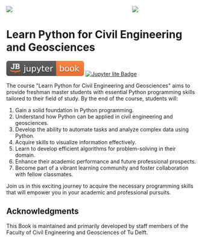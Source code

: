  <img src="https://raw.githubusercontent.com/TUDelft-CITG/learn-python/main/book/figures/learn-python-logo.png" width=80 /> 

 <img src="https://raw.githubusercontent.com/TUDelft-CITG/learn-python/mike/book/figures/TUDelft_logo_cmyk.png" width=170  style="float: right;"/> 
 
# Learn Python for Civil Engineering and Geosciences

[![Jupyter Book Badge](https://raw.githubusercontent.com/executablebooks/jupyter-book/47e06598ef05bd429467a7de66a7fb3a83e89c2f/docs/images/badge.svg)](https://jupyterbook.org)
[![Jupyter lite Badge](https://jupyterlite.rtfd.io/en/latest/_static/badge.svg)](https://github.com/jupyterlite)

The course "Learn Python for Civil Engineering and Geosciences" aims to provide freshman master students with essential Python programming skills tailored to their field of study. By the end of the course, students will:

1. Gain a solid foundation in Python programming.
2. Understand how Python can be applied in civil engineering and geosciences.
3. Develop the ability to automate tasks and analyze complex data using Python.
4. Acquire skills to visualize information effectively.
5. Learn to develop efficient algorithms for problem-solving in their domain.
6. Enhance their academic performance and future professional prospects.
7. Become part of a vibrant learning community and foster collaboration with fellow classmates.

Join us in this exciting journey to acquire the necessary programming skills that will empower you in your academic and professional pursuits.

## Acknowledgments

This Book is maintained and primarily developed by staff members of the Faculty of Civil Engineering and Geosciences of Tu Delft.
